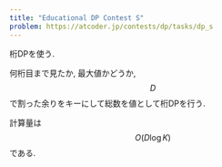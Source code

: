 ```yaml
---
title: "Educational DP Contest S"
problem: https://atcoder.jp/contests/dp/tasks/dp_s
---
```

桁DPを使う.

何桁目まで見たか, 最大値かどうか, $$ D $$ で割った余りをキーにして総数を値として桁DPを行う.

計算量は $$ O(D \log K) $$ である.
